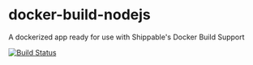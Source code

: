 # docker-build-nodejs

A dockerized app ready for use with Shippable's Docker Build Support


[![Build Status](https://api.shippable.com/projects/54f7f3255ab6cc135292b743/badge?branchName=master)](https://app.shippable.com/projects/54f7f3255ab6cc135292b743/builds/latest)

